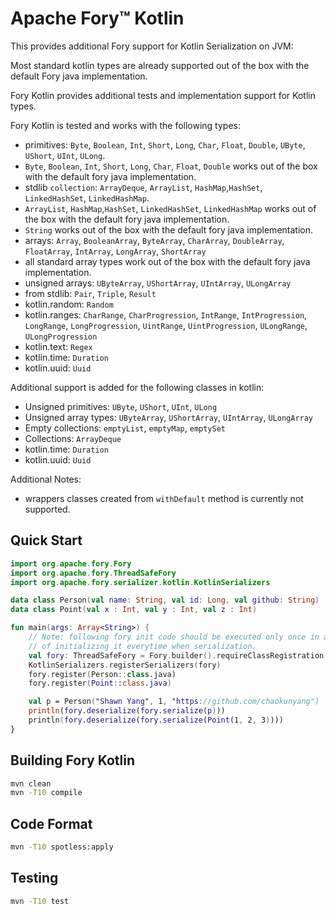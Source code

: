 # Apache Fory™ Kotlin

This provides additional Fory support for Kotlin Serialization on JVM:

Most standard kotlin types are already supported out of the box with the default Fory java implementation.

Fory Kotlin provides additional tests and implementation support for Kotlin types.

Fory Kotlin is tested and works with the following types:

- primitives: `Byte`, `Boolean`, `Int`, `Short`, `Long`, `Char`, `Float`, `Double`, `UByte`, `UShort`, `UInt`, `ULong`.
- `Byte`, `Boolean`, `Int`, `Short`, `Long`, `Char`, `Float`, `Double` works out of the box with the default fory java implementation.
- stdlib `collection`: `ArrayDeque`, `ArrayList`, `HashMap`,`HashSet`, `LinkedHashSet`, `LinkedHashMap`.
- `ArrayList`, `HashMap`,`HashSet`, `LinkedHashSet`, `LinkedHashMap` works out of the box with the default fory java implementation.
- `String` works out of the box with the default fory java implementation.
- arrays: `Array`, `BooleanArray`, `ByteArray`, `CharArray`, `DoubleArray`, `FloatArray`, `IntArray`, `LongArray`, `ShortArray`
- all standard array types work out of the box with the default fory java implementation.
- unsigned arrays: `UByteArray`, `UShortArray`, `UIntArray`, `ULongArray`
- from stdlib: `Pair`, `Triple`, `Result`
- kotlin.random: `Random`
- kotlin.ranges: `CharRange`, `CharProgression`, `IntRange`, `IntProgression`, `LongRange`, `LongProgression`, `UintRange`, `UintProgression`, `ULongRange`, `ULongProgression`
- kotlin.text: `Regex`
- kotlin.time: `Duration`
- kotlin.uuid: `Uuid`

Additional support is added for the following classes in kotlin:

- Unsigned primitives: `UByte`, `UShort`, `UInt`, `ULong`
- Unsigned array types: `UByteArray`, `UShortArray`, `UIntArray`, `ULongArray`
- Empty collections: `emptyList`, `emptyMap`, `emptySet`
- Collections: `ArrayDeque`
- kotlin.time: `Duration`
- kotlin.uuid: `Uuid`

Additional Notes:

- wrappers classes created from `withDefault` method is currently not supported.

## Quick Start

```kotlin
import org.apache.fory.Fory
import org.apache.fory.ThreadSafeFory
import org.apache.fory.serializer.kotlin.KotlinSerializers

data class Person(val name: String, val id: Long, val github: String)
data class Point(val x : Int, val y : Int, val z : Int)

fun main(args: Array<String>) {
    // Note: following fory init code should be executed only once in a global scope instead
    // of initializing it everytime when serialization.
    val fory: ThreadSafeFory = Fory.builder().requireClassRegistration(true).buildThreadSafeFory()
    KotlinSerializers.registerSerializers(fory)
    fory.register(Person::class.java)
    fory.register(Point::class.java)

    val p = Person("Shawn Yang", 1, "https://github.com/chaokunyang")
    println(fory.deserialize(fory.serialize(p)))
    println(fory.deserialize(fory.serialize(Point(1, 2, 3))))
}
```

## Building Fory Kotlin

```bash
mvn clean
mvn -T10 compile
```

## Code Format

```bash
mvn -T10 spotless:apply
```

## Testing

```bash
mvn -T10 test
```
